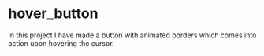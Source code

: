 # hover_button
In this project I have made a button with animated borders which comes into action upon hovering the cursor.
